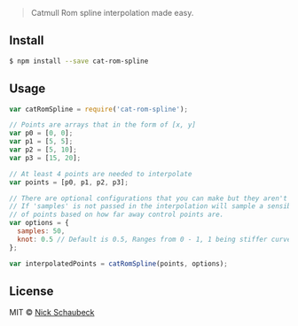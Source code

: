 > Catmull Rom spline interpolation made easy.


## Install

```sh
$ npm install --save cat-rom-spline
```


## Usage

```js
var catRomSpline = require('cat-rom-spline');

// Points are arrays that in the form of [x, y]
var p0 = [0, 0];
var p1 = [5, 5];
var p2 = [5, 10];
var p3 = [15, 20];

// At least 4 points are needed to interpolate
var points = [p0, p1, p2, p3];

// There are optional configurations that you can make but they aren't required.
// If 'samples' is not passed in the interpolation will sample a sensible amount
// of points based on how far away control points are.
var options = {
  samples: 50,
  knot: 0.5 // Default is 0.5, Ranges from 0 - 1, 1 being stiffer curves.
};

var interpolatedPoints = catRomSpline(points, options);
```


## License

MIT © [Nick Schaubeck](northofbrooklyn.nyc)


[npm-image]: https://badge.fury.io/js/cat-rom-spline.svg
[npm-url]: https://npmjs.org/package/cat-rom-spline
[travis-image]: https://travis-ci.org/nschaubeck/cat-rom-spline.svg?branch=master
[travis-url]: https://travis-ci.org/nschaubeck/cat-rom-spline
[daviddm-image]: https://david-dm.org/nschaubeck/cat-rom-spline.svg?theme=shields.io
[daviddm-url]: https://david-dm.org/nschaubeck/cat-rom-spline
